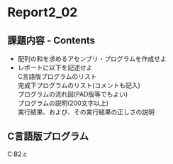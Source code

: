 # Report2_02  

## 課題内容 - Contents
* 配列の和を求めるアセンブリ・プログラムを作成せよ
* レポートに以下を記述せよ  
    C言語版プログラムのリスト  
    完成下プログラムのリスト(コメントも記入)  
    プログラムの流れ図(PAD版等でもよい)  
    プログラムの説明(200文字以上)  
    実行結果、および、その実行結果の正しさの説明  

## C言語版プログラム
   C:B2.c
